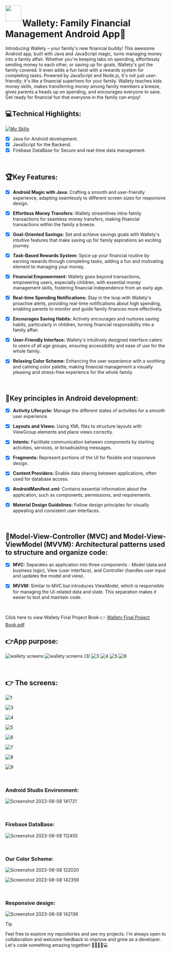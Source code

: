 
<img align="left" src="https://user-images.githubusercontent.com/72359805/233739648-e9ffca89-035b-4117-817f-0bf66a34bdd6.png" width="50">

# Wallety: Family Financial Management Android App📱


Introducing Wallety – your family's new financial buddy! This awesome Android app, built with Java and JavaScript magic, turns managing money into a family affair. Whether you're keeping tabs on spending, effortlessly sending money to each other, or saving up for goals, Wallety's got the family covered. It even adds a fun twist with a rewards system for completing tasks. Powered by JavaScript and Node.js, it's not just user-friendly; it's like a financial superhero for your family. Wallety teaches kids money skills, makes transferring money among family members a breeze, gives parents a heads up on spending, and encourages everyone to save.  
Get ready for financial fun that everyone in the family can enjoy!

## 💻Technical Highlights:
[![My Skills](https://skillicons.dev/icons?i=java,javascript,androidstudio,visualstudio,firebase)](https://skillicons.dev)
- [x]  Java for Android development.
- [x]  JavaScript for the Backend. 
- [x]  Firebase DataBase for Secure and real-time data management. 

<br>

## 🏆Key Features:
- [x] **Android Magic with Java:** Crafting a smooth and user-friendly experience, adapting seamlessly to different screen sizes for responsive design.

- [x] **Effortless Money Transfers:** Wallety streamlines intra-family transactions for seamless money transfers, making financial transactions within the family a breeze.
  
- [x] **Goal-Oriented Savings:** Set and achieve savings goals with Wallety's intuitive features that make saving up for family aspirations an exciting journey.

- [x] **Task-Based Rewards System:** Spice up your financial routine by earning rewards through completing tasks, adding a fun and motivating element to managing your money.

- [x] **Financial Empowerment:** Wallety goes beyond transactions, empowering users, especially children, with essential money management skills, fostering financial independence from an early age.

- [x] **Real-time Spending Notifications:** Stay in the loop with Wallety's proactive alerts, providing real-time notifications about high spending, enabling parents to monitor and guide family finances more effectively.

- [x] **Encourages Saving Habits:** Actively encourages and nurtures saving habits, particularly in children, turning financial responsibility into a family affair.

- [x] **User-Friendly Interface:** Wallety's intuitively designed interface caters to users of all age groups, ensuring accessibility and ease of use for the whole family.

- [x] **Relaxing Color Scheme:** Enhancing the user experience with a soothing and calming color palette, making financial management a visually pleasing and stress-free experience for the whole family.


<br>


## 🔑Key principles in Android development:

- [x] **Activity Lifecycle:** Manage the different states of activities for a smooth user experience.

- [x] **Layouts and Views:** Using XML files to structure layouts with ViewGroup elements and place views correctly.

- [x] **Intents:** Facilitate communication between components by starting activities, services, or broadcasting messages.

- [x] **Fragments:** Represent portions of the UI for flexible and responsive design.

- [x] **Content Providers:** Enable data sharing between applications, often used for database access.

- [x] **AndroidManifest.xml:** Contains essential information about the application, such as components, permissions, and requirements.

- [x] **Material Design Guidelines:** Follow design principles for visually appealing and consistent user interfaces.

<br>



## 🎯**Model-View-Controller (MVC) and Model-View-ViewModel (MVVM):** Architectural patterns used to structure and organize code:

- [x] **MVC:** Separates an application into three components - Model (data and business logic), View (user interface), and Controller (handles user input and updates the model and view).

- [x] **MVVM:** Similar to MVC but introduces ViewModel, which is responsible for managing the UI-related data and state. This separation makes it easier to test and maintain code.

<br>

Click here to view Wallety Final Project Book 👉 [Wallety Final Project Book.pdf](https://github.com/shanibider/Wallety-Android-App/files/14193251/Wallety.Final.Project.Book.pdf)


## 👉App purpose:
![wallety screens](https://github.com/shanibider/-Wallety-/assets/72359805/ce49eb94-cc64-4d3a-a5bf-1b31303d45b9)
![wallety screens (3)](https://github.com/shanibider/-Wallety-/assets/72359805/72e5ad1e-691d-4542-aed9-eb431e645c16)
![3](https://github.com/shanibider/Wallety-Android-App/assets/72359805/10979cca-5749-4d21-a59d-00870c339797)
![4](https://github.com/shanibider/Wallety-Android-App/assets/72359805/a325d657-6771-42b8-98fd-18cc680d57d8)
![5](https://github.com/shanibider/Wallety-Android-App/assets/72359805/cb7877c8-062c-4984-80bd-1d4ddbb389dd)
![6](https://github.com/shanibider/Wallety-Android-App/assets/72359805/9de91f44-aff3-4c73-bdb8-1693341d7ad8)


<br>


## 👉 The screens:

![1](https://github.com/shanibider/Readme-tests/assets/72359805/b189cbf0-b18b-41f2-b5b3-3b8c2bfb6df6)

![3](https://github.com/shanibider/Readme-tests/assets/72359805/396e845f-c273-412b-831b-06fc433167c7)

![4](https://github.com/shanibider/Readme-tests/assets/72359805/fa6d25d2-37f5-4bf4-826d-1336fa98b204)

![5](https://github.com/shanibider/Readme-tests/assets/72359805/13cce788-b108-4cff-91f4-eb4315edf5ba)

![6](https://github.com/shanibider/Readme-tests/assets/72359805/accc8579-6951-400c-824b-3a0f0c2f5962)

![7](https://github.com/shanibider/Readme-tests/assets/72359805/94840f2f-554f-497f-91cc-60d8bb2e4aa6)

![8](https://github.com/shanibider/Readme-tests/assets/72359805/412ff887-dfe6-4d73-ad9b-3f2f1d0bf5d5)

![9](https://github.com/shanibider/Readme-tests/assets/72359805/a184918c-242c-4cb8-a88d-472698f2587e)




<br>


### Android Studio Environment:

![Screenshot 2023-08-08 141721](https://github.com/shanibider/Readme-tests/assets/72359805/4e55b1fe-220d-4f69-b9b7-96d9df69feab)


<br>

### Firebase DataBase:

![Screenshot 2023-08-08 112455](https://github.com/shanibider/Readme-tests/assets/72359805/36450f62-6f39-41cf-813c-6c21c38a4828)


<br>

### Our Color Scheme:
![Screenshot 2023-08-08 122020](https://github.com/shanibider/Readme-tests/assets/72359805/d8452cff-e0e7-4ded-a055-d1a6789e0130)

![Screenshot 2023-08-08 142359](https://github.com/shanibider/Readme-tests/assets/72359805/cae97184-3d9a-4f30-8013-f0effe28fe0c)


<br>

### Responsive design:
![Screenshot 2023-08-08 142136](https://github.com/shanibider/Readme-tests/assets/72359805/87e74b29-b32f-474e-a87c-28836b385d3a)


> [!TIP]
>Feel free to explore my repositories and see my projects. I'm always open to collaboration and welcome feedback to improve and grow as a developer. Let's code something amazing together! 🚀😊👩‍💻💻

